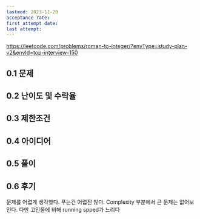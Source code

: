 ```yaml
---
lastmod: 2023-11-20
acceptance rate: 
first attempt date: 
last attempt: 
---
```

https://leetcode.com/problems/roman-to-integer/?envType=study-plan-v2&envId=top-interview-150
## 0.1 문제

## 0.2 난이도 및 수락율
## 0.3 제한조건

## 0.4 아이디어

## 0.5 풀이

## 0.6 후기
문제를 어렵게 생각했다. 푸는건 어렵진 않다. Complexity 부분에서 큰 문제는 없어보인다. 다만 고인물에 비해 running spped가 느리다